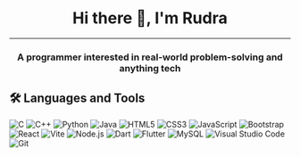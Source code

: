 <h1 align="center">Hi there 👋, I'm Rudra</h1>

---

<h3 align="center">A programmer interested in real-world problem-solving and anything tech</h3>

## 🛠️ Languages and Tools

![C](https://img.shields.io/badge/C-A8B9CC.svg?logo=c&logoColor=white)
![C++](https://img.shields.io/badge/C++-00599C.svg?logo=c%2B%2B&logoColor=white)
![Python](https://img.shields.io/badge/Python-3776AB.svg?logo=python&logoColor=white)
![Java](https://img.shields.io/badge/Java-007396.svg?logo=java&logoColor=white)
![HTML5](https://img.shields.io/badge/HTML5-E34F26.svg?logo=html5&logoColor=white)
![CSS3](https://img.shields.io/badge/CSS3-1572B6.svg?logo=css3&logoColor=white)
![JavaScript](https://img.shields.io/badge/JavaScript-F7DF1E.svg?logo=javascript&logoColor=black)
![Bootstrap](https://img.shields.io/badge/Bootstrap-563D7C.svg?logo=bootstrap&logoColor=white)
![React](https://img.shields.io/badge/React-61DAFB.svg?logo=react&logoColor=black)
![Vite](https://img.shields.io/badge/Vite-646CFF.svg?logo=vite&logoColor=white)
![Node.js](https://img.shields.io/badge/Node.js-339933.svg?logo=node.js&logoColor=white)
![Dart](https://img.shields.io/badge/Dart-0175C2.svg?logo=dart&logoColor=white)
![Flutter](https://img.shields.io/badge/Flutter-02569B.svg?logo=flutter&logoColor=white)
![MySQL](https://img.shields.io/badge/MySQL-4479A1.svg?logo=mysql&logoColor=white)
![Visual Studio Code](https://img.shields.io/badge/VS%20Code-0078D4.svg?logo=visual-studio-code&logoColor=white)
![Git](https://img.shields.io/badge/Git-F05032.svg?logo=git&logoColor=white)
